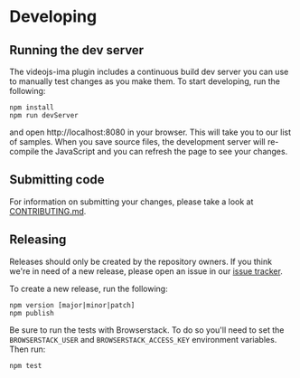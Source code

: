 # Developing

## Running the dev server
The videojs-ima plugin includes a continuous build dev server you can use to
manually test changes as you make them. To start developing, run the following:

```
npm install
npm run devServer
```

and open http://localhost:8080 in your browser. This will take you to our list
of samples. When you save source files, the development server will re-compile
the JavaScript and you can refresh the page to see your changes.

## Submitting code
For information on submitting your changes, please take a look at
[CONTRIBUTING.md](https://github.com/googleads/videojs-ima/blob/master/CONTRIBUTING.md).

## Releasing
Releases should only be created by the repository owners. If you think we're in
need of a new release, please open an issue in our [issue
tracker](https://github.com/googleads/videojs-ima/issues).

To create a new release, run the following:

```
npm version [major|minor|patch]
npm publish
```
Be sure to run the tests with Browserstack. To do so you'll need to set the
`BROWSERSTACK_USER` and `BROWSERSTACK_ACCESS_KEY` environment variables. Then run:

```
npm test
```
